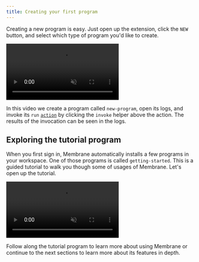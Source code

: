 ```yaml
---
title: Creating your first program
---
```


Creating a new program is easy. Just open up the extension, click the `NEW` button, and select which type of program you'd like to create.

<video src="/cloud-assets/first-program.mp4" muted autoplay loop></video>

In this video we create a program called `new-program`, open its logs, and invoke its `run` [`action`]() by clicking the `invoke` helper above the action. The results of the invocation can be seen in the logs.

## Exploring the tutorial program

When you first sign in, Membrane automatically installs a few programs in your workspace. One of those programs is called `getting-started`. This is a guided tutorial to walk you though some of usages of Membrane. Let's open up the tutorial.

<video src="/cloud-assets/go-to-code.mp4" muted autoplay loop></video>

Follow along the tutorial program to learn more about using Membrane or continue to the next sections to learn more about its features in depth.
